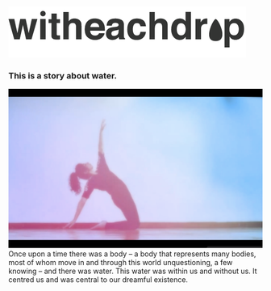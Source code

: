 ---
---
![logo](/images/cropped-logo-grey.png)
### This is a story about water.
![Ayesha](/images/ayesha.png)
Once upon a time there was a body – a body that represents many bodies, most of whom move in and through this world unquestioning, a few knowing – and there was water. This water was within us and without us. It centred us and was central to our dreamful existence.
